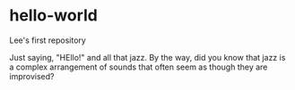 # hello-world
Lee's first repository

Just saying, "HEllo!" and all that jazz.
By the way, did you know that jazz is a complex arrangement of sounds that often seem as though they are improvised?
